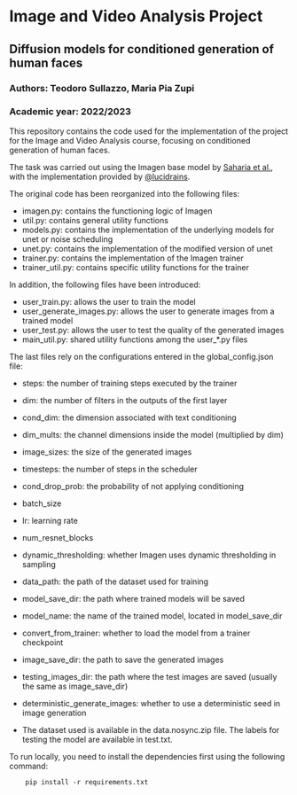 # Image and Video Analysis Project

## Diffusion models for conditioned generation of human faces

### Authors: Teodoro Sullazzo, Maria Pia Zupi
### Academic year: 2022/2023

This repository contains the code used for the implementation of the project for the Image and Video Analysis course, focusing on conditioned generation of human faces.

The task was carried out using the Imagen base model by [Saharia et al.](https://arxiv.org/pdf/2205.11487.pdf), with the implementation provided by [@lucidrains](https://github.com/lucidrains/imagen-pytorch).

The original code has been reorganized into the following files:

- imagen.py: contains the functioning logic of Imagen
- util.py: contains general utility functions
- models.py: contains the implementation of the underlying models for unet or noise scheduling
- unet.py: contains the implementation of the modified version of unet
- trainer.py: contains the implementation of the Imagen trainer
- trainer_util.py: contains specific utility functions for the trainer

In addition, the following files have been introduced:
- user_train.py: allows the user to train the model
- user_generate_images.py: allows the user to generate images from a trained model
- user_test.py: allows the user to test the quality of the generated images
- main_util.py: shared utility functions among the user_*.py files

The last files rely on the configurations entered in the global_config.json file:

- steps: the number of training steps executed by the trainer
- dim: the number of filters in the outputs of the first layer
- cond_dim: the dimension associated with text conditioning
- dim_mults: the channel dimensions inside the model (multiplied by dim)
- image_sizes: the size of the generated images
- timesteps: the number of steps in the scheduler
- cond_drop_prob: the probability of not applying conditioning
- batch_size
- lr: learning rate
- num_resnet_blocks
- dynamic_thresholding: whether Imagen uses dynamic thresholding in sampling
- data_path: the path of the dataset used for training
- model_save_dir: the path where trained models will be saved
- model_name: the name of the trained model, located in model_save_dir
- convert_from_trainer: whether to load the model from a trainer checkpoint
- image_save_dir: the path to save the generated images
- testing_images_dir: the path where the test images are saved (usually the same as image_save_dir)
- deterministic_generate_images: whether to use a deterministic seed in image generation

- The dataset used is available in the data.nosync.zip file. The labels for testing the model are available in test.txt.

To run locally, you need to install the dependencies first using the following command:

        pip install -r requirements.txt